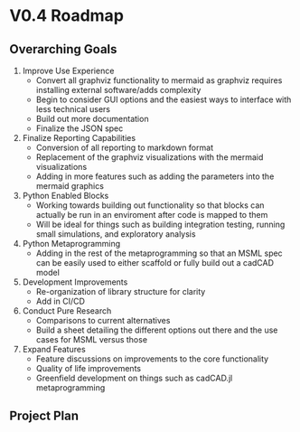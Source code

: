# V0.4 Roadmap

## Overarching Goals

1. Improve Use Experience
    - Convert all graphviz functionality to mermaid as graphviz requires installing external software/adds complexity
    - Begin to consider GUI options and the easiest ways to interface with less technical users
    - Build out more documentation
    - Finalize the JSON spec
2. Finalize Reporting Capabilities
    - Conversion of all reporting to markdown format
    - Replacement of the graphviz visualizations with the mermaid visualizations
    - Adding in more features such as adding the parameters into the mermaid graphics
3. Python Enabled Blocks
    - Working towards building out functionality so that blocks can actually be run in an enviroment after code is mapped to them
    - Will be ideal for things such as building integration testing, running small simulations, and exploratory analysis
4. Python Metaprogramming
    - Adding in the rest of the metaprogramming so that an MSML spec can be easily used to either scaffold or fully build out a cadCAD model
5. Development Improvements
    - Re-organization of library structure for clarity
    - Add in CI/CD
6. Conduct Pure Research
    - Comparisons to current alternatives
    - Build a sheet detailing the different options out there and the use cases for MSML versus those
7. Expand Features
    - Feature discussions on improvements to the core functionality
    - Quality of life improvements
    - Greenfield development on things such as cadCAD.jl metaprogramming

## Project Plan